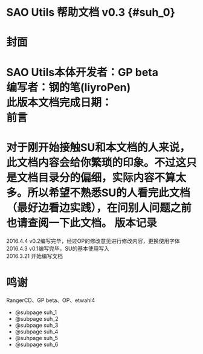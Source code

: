 # SAO Utils 帮助文档 v0.3 {#suh_0}
封面
====
SAO Utils本体开发者：GP beta<br>
编写者：钢的笔(liyroPen)<br>
此版本文档完成日期：<br>
前言
===
对于刚开始接触SU和本文档的人来说，此文档内容会给你繁琐的印象。不过这只是文档目录分的偏细，实际内容不算太多。所以希望不熟悉SU的人看完此文档（最好边看边实践），在问别人问题之前也请查阅一下此文档。
版本记录
===
2016.4.4    v0.2编写完毕，经过OP的修改意见进行修改内容，更换使用字体<br>
2016.4.3    v0.1编写完毕，SU的基本使用写入<br>
2016.3.21   开始编写文档<br>

鸣谢
===
RangerCD、GP beta、OP、etwahl4

- @subpage suh_1
- @subpage suh_2
- @subpage suh_3
- @subpage suh_4
- @suhpage suh_5
- @subpage suh_6
